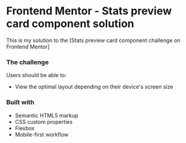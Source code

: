 # Frontend Mentor - Stats preview card component solution

This is my solution to the [Stats preview card component challenge on Frontend Mentor]

### The challenge

Users should be able to:

- View the optimal layout depending on their device's screen size

### Built with

- Semantic HTML5 markup
- CSS custom properties
- Flexbox
- Mobile-first workflow
